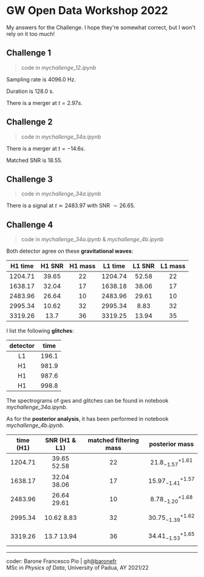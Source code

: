 # GW Open Data Workshop 2022

My answers for the Challenge. I hope they're somewhat correct, but I won't rely on it too much!

## Challenge 1

> code in *mychallenge_12.ipynb*

Sampling rate is 4096.0 Hz.

Duration is 128.0 s.

There is a merger at $t=2.97 s$.

## Challenge 2

> code in *mychallenge_34a.ipynb*

There is a merger at $t=-14.6 s$.

Matched SNR is $18.55$.

## Challenge 3

> code in *mychallenge_34a.ipynb*

There is a signal at $t \simeq 2483.97$  with SNR $\sim 26.65$.

## Challenge 4

> code in *mychallenge_34a.ipynb* & *mychallenge_4b.ipynb*

Both detector agree on these **gravitational waves**:

| H1 time | H1 SNR | H1 mass | L1 time | L1 SNR | L1 mass |
| :-: | :-: | :-: | :-: | :-: | :-: |
|1204.71| 39.65 | 22 | 1204.74 | 52.58 | 22 |
|1638.17| 32.04 | 17 | 1638.18 | 38.06 | 17 |
|2483.96| 26.64 | 10 | 2483.96 | 29.61 | 10 |
|2995.34| 10.62 | 32 | 2995.34 |  8.83 | 32 |
|3319.26| 13.7  | 36 | 3319.25 | 13.94 | 35 |

I list the following **glitches**:

| detector | time |
| :-: | :-: |
| L1 |196.1 |
| H1 | 981.9 |
| H1 | 987.6 |
| H1 | 998.8 |

The spectrograms of gws and glitches can be found in notebook *mychallenge_34a.ipynb*.

As for the **posterior analysis**, it has been performed in notebook *mychallenge_4b.ipynb*.

| time (H1) | SNR (H1 & L1) | matched filtering mass | posterior mass |
| :-: | :-: | :-: | :-: |
|1204.71| 39.65 52.58 | 22 | $$21.8^{+1.61}_{-1.57}$$ |
|1638.17| 32.04 38.06 | 17 | $$15.97^{+1.57}_{-1.41}$$ |
|2483.96| 26.64 29.61 | 10 | $$8.78^{+1.68}_{-1.20}$$ |
|2995.34| 10.62  8.83 | 32 | $$30.75^{+1.62}_{-1.39}$$ |
|3319.26| 13.7  13.94 | 36 | $$34.41^{+1.65}_{-1.53}$$ |

***

coder: Barone Francesco Pio  |  git@[baronefr](http://github.com/baronefr)
<br>MSc in *Physics of Data*, University of Padua, AY 2021/22
